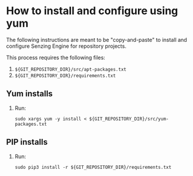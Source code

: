 # How to install and configure using yum

The following instructions are meant to be "copy-and-paste"
to install and configure Senzing Engine for repository projects.

This process requires the following files:

1. `${GIT_REPOSITORY_DIR}/src/apt-packages.txt`
1. `${GIT_REPOSITORY_DIR}/requirements.txt`

## Yum installs

1. Run:

   ```console
   sudo xargs yum -y install < ${GIT_REPOSITORY_DIR}/src/yum-packages.txt
   ```

## PIP installs

1. Run:

   ```console
   sudo pip3 install -r ${GIT_REPOSITORY_DIR}/requirements.txt
   ```
